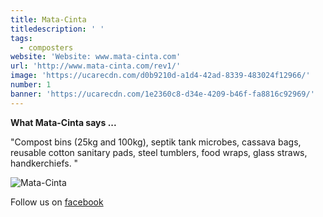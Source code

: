 ```yaml
---
title: Mata-Cinta
titledescription: ' '
tags:
  - composters
website: 'Website: www.mata-cinta.com'
url: 'http://www.mata-cinta.com/rev1/'
image: 'https://ucarecdn.com/d0b9210d-a1d4-42ad-8339-483024f12966/'
number: 1
banner: 'https://ucarecdn.com/1e2360c8-d34e-4209-b46f-fa8816c92969/'
---
```

**What Mata-Cinta says ...**

"Compost bins (25kg and 100kg), septik tank microbes, cassava bags,
 reusable cotton sanitary pads, steel tumblers, food wraps, glass straws,
 handkerchiefs. "

![Mata-Cinta](https://ucarecdn.com/27f61a23-384c-4768-8a30-7066d3d0d51f/ "Mata-Cinta")

Follow us on [facebook](https://www.facebook.com/matacinta.id/)
